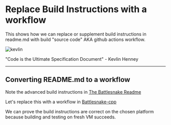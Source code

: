 # Replace Build Instructions with a workflow

This shows how we can replace or supplement build instructions in readme.md with build "source code" AKA github actions workflow.

![kevlin](kevlin.jpeg)

<figcaption>"Code is the Ultimate Specification Document" - Kevlin Henney</figcaption>

---

## Converting README.md to a workflow

Note the advanced build instructions in [The Battlesnake Readme](BattleSnake-cpp-client/README.md)

Let's replace this with a workflow in [Battlesnake-cpp](https://github.com/cfogelklou/BattleSnake-cpp-client)

We can prove the build instructions are correct on the chosen platform because building and testing on fresh VM succeeds.
